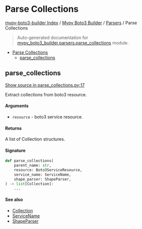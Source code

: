 # Parse Collections

[mypy-boto3-builder Index](../../README.md#mypy-boto3-builder-index) /
[Mypy Boto3 Builder](../index.md#mypy-boto3-builder) /
[Parsers](./index.md#parsers) /
Parse Collections

> Auto-generated documentation for [mypy_boto3_builder.parsers.parse_collections](https://github.com/youtype/mypy_boto3_builder/blob/main/mypy_boto3_builder/parsers/parse_collections.py) module.

- [Parse Collections](#parse-collections)
  - [parse_collections](#parse_collections)

## parse_collections

[Show source in parse_collections.py:17](https://github.com/youtype/mypy_boto3_builder/blob/main/mypy_boto3_builder/parsers/parse_collections.py#L17)

Extract collections from boto3 resource.

#### Arguments

- `resource` - boto3 service resource.

#### Returns

A list of Collection structures.

#### Signature

```python
def parse_collections(
    parent_name: str,
    resource: Boto3ServiceResource,
    service_name: ServiceName,
    shape_parser: ShapeParser,
) -> list[Collection]:
    ...
```

#### See also

- [Collection](../structures/collection.md#collection)
- [ServiceName](../service_name.md#servicename)
- [ShapeParser](./shape_parser.md#shapeparser)



